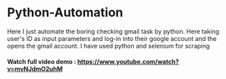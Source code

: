 # Python-Automation

Here I just automate the boring checking gmail task by python. Here taking user's ID as input parameters and log-in into their google account and the opens the gmail account. I have used python and selenium for scraping

#### Watch full video demo : https://www.youtube.com/watch?v=mvNJdmO2uhM


